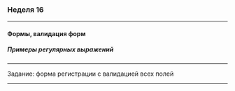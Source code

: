 ### Неделя 16
___
#### Формы, валидация форм
##### Примеры регулярных выражений
___

   Задание: форма регистрации с валидацией всех полей
___
